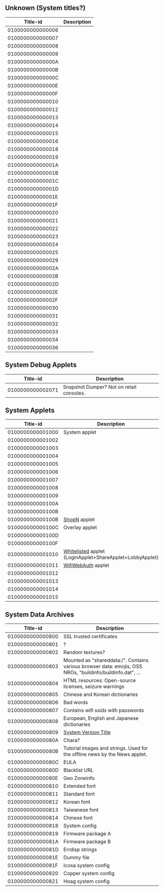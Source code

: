 ## Unknown (System titles?)

| Title-id         | Description |
| ---------------- | ----------- |
| 0100000000000006 |             |
| 0100000000000007 |             |
| 0100000000000008 |             |
| 0100000000000009 |             |
| 010000000000000A |             |
| 010000000000000B |             |
| 010000000000000C |             |
| 010000000000000E |             |
| 010000000000000F |             |
| 0100000000000010 |             |
| 0100000000000012 |             |
| 0100000000000013 |             |
| 0100000000000014 |             |
| 0100000000000015 |             |
| 0100000000000016 |             |
| 0100000000000018 |             |
| 0100000000000019 |             |
| 010000000000001A |             |
| 010000000000001B |             |
| 010000000000001C |             |
| 010000000000001D |             |
| 010000000000001E |             |
| 010000000000001F |             |
| 0100000000000020 |             |
| 0100000000000021 |             |
| 0100000000000022 |             |
| 0100000000000023 |             |
| 0100000000000024 |             |
| 0100000000000025 |             |
| 0100000000000029 |             |
| 010000000000002A |             |
| 010000000000002B |             |
| 010000000000002D |             |
| 010000000000002E |             |
| 010000000000002F |             |
| 0100000000000030 |             |
| 0100000000000031 |             |
| 0100000000000032 |             |
| 0100000000000033 |             |
| 0100000000000034 |             |
| 0100000000000036 |             |

## System Debug Applets

| Title-id         | Description                              |
| ---------------- | ---------------------------------------- |
| 0100000000002071 | Snapshot Dumper? Not on retail consoles. |

## System Applets

| Title-id         | Description                                                                                  |
| ---------------- | -------------------------------------------------------------------------------------------- |
| 0100000000001000 | System applet                                                                                |
| 0100000000001002 |                                                                                              |
| 0100000000001003 |                                                                                              |
| 0100000000001004 |                                                                                              |
| 0100000000001005 |                                                                                              |
| 0100000000001006 |                                                                                              |
| 0100000000001007 |                                                                                              |
| 0100000000001008 |                                                                                              |
| 0100000000001009 |                                                                                              |
| 010000000000100A |                                                                                              |
| 010000000000100B |                                                                                              |
| 010000000000100B | [ShopN](Internet%20Browser.md "wikilink") applet                                             |
| 010000000000100C | Overlay applet                                                                               |
| 010000000000100D |                                                                                              |
| 010000000000100F |                                                                                              |
| 0100000000001010 | [Whitelisted](Internet%20Browser.md "wikilink") applet (LoginApplet+ShareApplet+LobbyApplet) |
| 0100000000001011 | [WifiWebAuth](Internet%20Browser.md "wikilink") applet                                       |
| 0100000000001012 |                                                                                              |
| 0100000000001013 |                                                                                              |
| 0100000000001014 |                                                                                              |
| 0100000000001015 |                                                                                              |

## System Data Archives

| Title-id         | Description                                                                                                |
| ---------------- | ---------------------------------------------------------------------------------------------------------- |
| 0100000000000800 | SSL trusted certificates                                                                                   |
| 0100000000000801 | ?                                                                                                          |
| 0100000000000802 | Random textures?                                                                                           |
| 0100000000000803 | Mounted as "shareddata:/". Contains various browser data: emojis, OSS NROs, "buildinfo/buildinfo.dat", ... |
| 0100000000000804 | HTML resources: Open-source licenses, seizure warnings                                                     |
| 0100000000000805 | Chinese and Korean dictionaries                                                                            |
| 0100000000000806 | Bad words                                                                                                  |
| 0100000000000807 | Contains wifi ssids with passwords                                                                         |
| 0100000000000808 | European, English and Japanese dictionaries                                                                |
| 0100000000000809 | [System Version Title](System%20Version%20Title.md "wikilink")                                             |
| 010000000000080A | Chara?                                                                                                     |
| 010000000000080B | Tutorial images and strings. Used for the offline news by the News applet.                                 |
| 010000000000080C | EULA                                                                                                       |
| 010000000000080D | Blacklist URL                                                                                              |
| 010000000000080E | Geo Zoneinfo                                                                                               |
| 0100000000000810 | Extended font                                                                                              |
| 0100000000000811 | Standard font                                                                                              |
| 0100000000000812 | Korean font                                                                                                |
| 0100000000000813 | Taiwanese font                                                                                             |
| 0100000000000814 | Chinese font                                                                                               |
| 0100000000000818 | System config                                                                                              |
| 0100000000000819 | Firmware package A                                                                                         |
| 010000000000081A | Firmware package B                                                                                         |
| 010000000000081D | Errdisp strings                                                                                            |
| 010000000000081E | Dummy file                                                                                                 |
| 010000000000081F | Icosa system config                                                                                        |
| 0100000000000820 | Copper system config                                                                                       |
| 0100000000000821 | Hoag system config                                                                                         |
